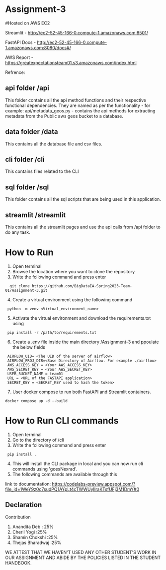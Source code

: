 # Assignment-3
#Hosted on AWS EC2

Streamlit - http://ec2-52-45-166-0.compute-1.amazonaws.com:8501/

FastAPI Docs - http://ec2-52-45-166-0.compute-1.amazonaws.com:8080/docs#/

AWS Report - https://greatexpectationsteam01.s3.amazonaws.com/index.html

Refrence:

## api folder /api
This folder contains all the api method functions and their respective functional dependencies. They are named as per the functionality - for example: api/metadata_geos.py - contains the api methods for extracting metadata from the Public aws geos bucket to a database.

## data folder /data
This contains all the database file and csv files.

## cli folder /cli
This contains files related to the CLI

## sql folder /sql
This folder contains all the sql scripts that are being used in this application.

## streamlit /streamlit
This contains all the streamlit pages and use the api calls from /api folder to do any task.

# How to Run
1. Open terminal
2. Browse the location where you want to clone the repository
3. Write the following command and press enter 
````
  git clone https://github.com/BigDataIA-Spring2023-Team-01/Assignment-3.git
 ````
 4. Create a virtual environment using the following command
 ````
  python -m venv <Virtual_environment_name>
 ````
 5. Activate the virtual environment and download the requirements.txt using
 ````
  pip install -r /path/to/requirements.txt
 ````
6. Create a .env file inside the main directory /Assignment-3 and ppoulate the below fields
 ````
  AIRFLOW_UID= <The UID of the server of airflow>
  AIRFLOW_PROJ_DIR=<Base Directory of Airflow. For example ./airflow>
  AWS_ACCESS_KEY = <Your AWS_ACCESS_KEY>
  AWS_SECRET_KEY = <Your AWS_SECRET_KEY>
  USER_BUCKET_NAME = team01
  URL = <URL of the FASTAPI application>
  SECRET_KEY = <SECRET_KEY used to hash the token>

 ````
7. User docker compose to run both FastAPI and Streamlit containers.
````
docker compose up -d --build
````


# How to Run CLI commands
1. Open terminal
2. Go to the directory of /cli
3. Write the following command and press enter 
 ````
  pip install .
 ````
4. This will install the CLI package in local and you can now run cli commands using 'goesNexrad'.
5. The following commands are available through this




 link to documentation: https://codelabs-preview.appspot.com/?file_id=1WeY9z0c7sudPQ1AYpLt4cTWWUyIIraKTsfUFj3M1DmY#0
 ## Declaration 
 Contribution 
 
 1. Anandita Deb : 25%
 2. Cheril Yogi :25%
 3. Shamin Chokshi :25%
 4. Thejas Bharadwaj :25%
 
 WE ATTEST THAT WE HAVEN'T USED ANY OTHER STUDENT'S WORK IN OUR ASSIGNMENT AND ABIDE BY THE POLICIES LISTED IN THE STUDENT HANDBOOK.
